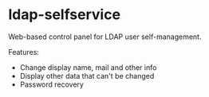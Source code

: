 # ldap-selfservice

Web-based control panel for LDAP user self-management.

Features:

* Change display name, mail and other info
* Display other data that can't be changed
* Password recovery
